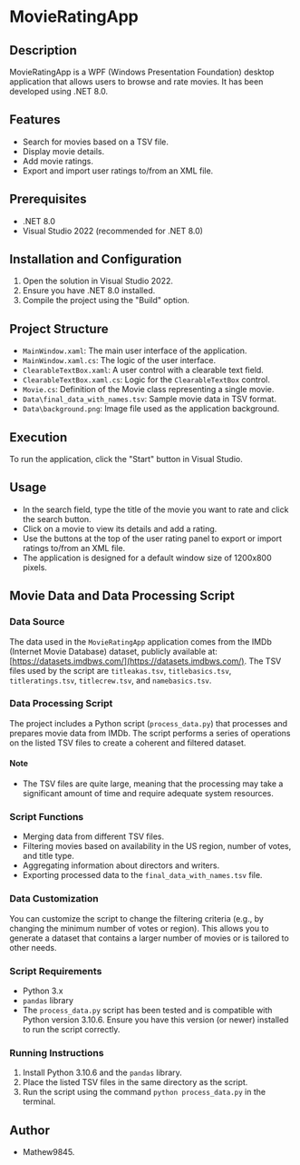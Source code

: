 # MovieRatingApp

## Description
MovieRatingApp is a WPF (Windows Presentation Foundation) desktop application that allows users to browse and rate movies. It has been developed using .NET 8.0.

## Features
- Search for movies based on a TSV file.
- Display movie details.
- Add movie ratings.
- Export and import user ratings to/from an XML file.

## Prerequisites
- .NET 8.0
- Visual Studio 2022 (recommended for .NET 8.0)

## Installation and Configuration
1. Open the solution in Visual Studio 2022.
2. Ensure you have .NET 8.0 installed.
3. Compile the project using the "Build" option.

## Project Structure
- `MainWindow.xaml`: The main user interface of the application.
- `MainWindow.xaml.cs`: The logic of the user interface.
- `ClearableTextBox.xaml`: A user control with a clearable text field.
- `ClearableTextBox.xaml.cs`: Logic for the `ClearableTextBox` control.
- `Movie.cs`: Definition of the Movie class representing a single movie.
- `Data\final_data_with_names.tsv`: Sample movie data in TSV format.
- `Data\background.png`: Image file used as the application background.

## Execution
To run the application, click the "Start" button in Visual Studio.

## Usage
- In the search field, type the title of the movie you want to rate and click the search button.
- Click on a movie to view its details and add a rating.
- Use the buttons at the top of the user rating panel to export or import ratings to/from an XML file.
- The application is designed for a default window size of 1200x800 pixels.

## Movie Data and Data Processing Script

### Data Source
The data used in the `MovieRatingApp` application comes from the IMDb (Internet Movie Database) dataset, publicly available at: [https://datasets.imdbws.com/](https://datasets.imdbws.com/). The TSV files used by the script are `titleakas.tsv`, `titlebasics.tsv`, `titleratings.tsv`, `titlecrew.tsv`, and `namebasics.tsv`.

### Data Processing Script
The project includes a Python script (`process_data.py`) that processes and prepares movie data from IMDb. The script performs a series of operations on the listed TSV files to create a coherent and filtered dataset.

#### Note
- The TSV files are quite large, meaning that the processing may take a significant amount of time and require adequate system resources.

### Script Functions
- Merging data from different TSV files.
- Filtering movies based on availability in the US region, number of votes, and title type.
- Aggregating information about directors and writers.
- Exporting processed data to the `final_data_with_names.tsv` file.

### Data Customization
You can customize the script to change the filtering criteria (e.g., by changing the minimum number of votes or region). This allows you to generate a dataset that contains a larger number of movies or is tailored to other needs.

### Script Requirements
- Python 3.x
- `pandas` library
- The `process_data.py` script has been tested and is compatible with Python version 3.10.6. Ensure you have this version (or newer) installed to run the script correctly.

### Running Instructions
1. Install Python 3.10.6 and the `pandas` library.
2. Place the listed TSV files in the same directory as the script.
3. Run the script using the command `python process_data.py` in the terminal.

## Author
- Mathew9845.


